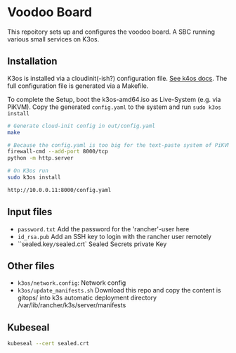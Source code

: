 # Voodoo Board

This repoitory sets up and configures the voodoo board. A SBC running various small services on K3os.

## Installation

K3os is installed via a cloudinit(-ish?) configuration file. [See k4os docs](https://github.com/rancher/k3os/blob/master/README.md#configuration). The full configuration file is generated via a Makefile.

To complete the Setup, boot the k3os-amd64.iso as Live-System (e.g. via PiKVM). Copy the generated `config.yaml` to the system and run `sudo k3os install`

```bash
# Generate cloud-init config in out/config.yaml
make

# Because the config.yaml is too big for the text-paste system of PiKVM, you can host it on a HTTP server
firewall-cmd --add-port 8000/tcp
python -m http.server

# On K3os run
sudo k3os install

http://10.0.0.11:8000/config.yaml
```

## Input files

* `password.txt` Add the password for the 'rancher'-user here
* `id_rsa.pub` Add an SSH key to login with the rancher user remotely
* ``sealed.key`/`sealed.crt` Sealed Secrets private Key

## Other files

* `k3os/network.config`: Network config
* `k3os/update_manifests.sh` Download this repo and copy the content is gitops/ into k3s automatic deployment directory /var/lib/rancher/k3s/server/manifests

## Kubeseal

```bash
kubeseal --cert sealed.crt 
```

